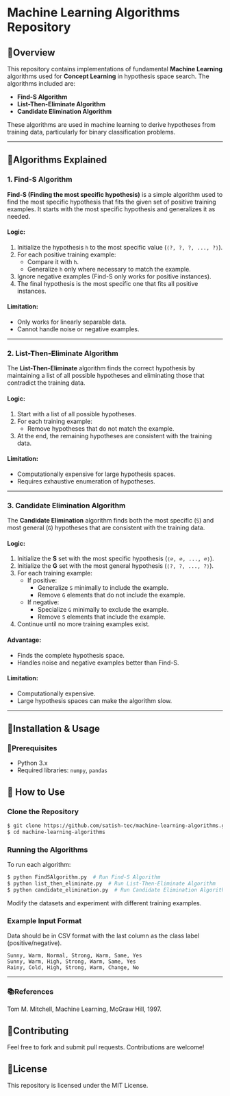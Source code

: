 # Machine Learning Algorithms Repository

## 📁Overview
This repository contains implementations of fundamental **Machine Learning** algorithms used for **Concept Learning** in hypothesis space search. The algorithms included are:

- **Find-S Algorithm**
- **List-Then-Eliminate Algorithm**
- **Candidate Elimination Algorithm**

These algorithms are used in machine learning to derive hypotheses from training data, particularly for binary classification problems.

---

## 📖Algorithms Explained

### 1. Find-S Algorithm
**Find-S (Finding the most specific hypothesis)** is a simple algorithm used to find the most specific hypothesis that fits the given set of positive training examples. It starts with the most specific hypothesis and generalizes it as needed.

#### **Logic:**
1. Initialize the hypothesis `h` to the most specific value (`⟨?, ?, ?, ..., ?⟩`).
2. For each positive training example:
   - Compare it with `h`.
   - Generalize `h` only where necessary to match the example.
3. Ignore negative examples (Find-S only works for positive instances).
4. The final hypothesis is the most specific one that fits all positive instances.

#### **Limitation:**
- Only works for linearly separable data.
- Cannot handle noise or negative examples.

---

### 2. List-Then-Eliminate Algorithm
The **List-Then-Eliminate** algorithm finds the correct hypothesis by maintaining a list of all possible hypotheses and eliminating those that contradict the training data.

#### **Logic:**
1. Start with a list of all possible hypotheses.
2. For each training example:
   - Remove hypotheses that do not match the example.
3. At the end, the remaining hypotheses are consistent with the training data.

#### **Limitation:**
- Computationally expensive for large hypothesis spaces.
- Requires exhaustive enumeration of hypotheses.

---

### 3. Candidate Elimination Algorithm
The **Candidate Elimination** algorithm finds both the most specific (`S`) and most general (`G`) hypotheses that are consistent with the training data.

#### **Logic:**
1. Initialize the **S** set with the most specific hypothesis (`⟨∅, ∅, ..., ∅⟩`).
2. Initialize the **G** set with the most general hypothesis (`⟨?, ?, ..., ?⟩`).
3. For each training example:
   - If positive:
     - Generalize `S` minimally to include the example.
     - Remove `G` elements that do not include the example.
   - If negative:
     - Specialize `G` minimally to exclude the example.
     - Remove `S` elements that include the example.
4. Continue until no more training examples exist.

#### **Advantage:**
- Finds the complete hypothesis space.
- Handles noise and negative examples better than Find-S.

#### **Limitation:**
- Computationally expensive.
- Large hypothesis spaces can make the algorithm slow.

---

## 📝Installation & Usage

### 📌Prerequisites
- Python 3.x
- Required libraries: `numpy`, `pandas`

## 🚀 How to Use
### Clone the Repository
```bash
$ git clone https://github.com/satish-tec/machine-learning-algorithms.git
$ cd machine-learning-algorithms
```

### Running the Algorithms
To run each algorithm:

```bash
$ python FindSAlgorithm.py  # Run Find-S Algorithm
$ python list_then_eliminate.py  # Run List-Then-Eliminate Algorithm
$ python candidate_elimination.py  # Run Candidate Elimination Algorithm
```
Modify the datasets and experiment with different training examples.

### Example Input Format
Data should be in CSV format with the last column as the class label (positive/negative).

```csv
Sunny, Warm, Normal, Strong, Warm, Same, Yes
Sunny, Warm, High, Strong, Warm, Same, Yes
Rainy, Cold, High, Strong, Warm, Change, No
```

---

### 📚References

Tom M. Mitchell, Machine Learning, McGraw Hill, 1997.

## 🎯Contributing
Feel free to fork and submit pull requests. Contributions are welcome!

## 📝License
This repository is licensed under the MIT License.
